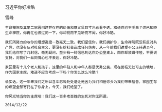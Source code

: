 习近平你好冷酷

雪峰


    生命禅院及其第二家园创建并存在的价值和意义鼠目寸光者看不透，难道你也不明白？你已知晓生命禅院，你再忙也该过问一下，你却视而不见听而不闻，你好冷酷。

    我们所努力的与你的理想高度一致毫无二致，我们坚信你，我们拥护你，生命禅院既没有反对共产党，也没有反对社会主义，更没有给社会造成任何伤害，从一年前我们遭受不公正待遇至今，我们给你写了几封信，毫无疑问，至少有一封信已到达你办公室桌上，而你却装聋作哑，不要说支持，对我们一丝同情心也不表达，你好冷酷。

    家园里有十几个老人和孩子，这里的年轻人和中年人都是优秀公民，现在面临无处可去的境地，作为国家主席，难道不应当考虑一下吗？你怎么这么冷酷？

    说实话，这一年来我们之所以含垢忍辱处处退让是因为我们相信你会为我们带来福音，家园生存的希望全部寄托在了你身上，今天，我们绝望了。

    你风光地当你的主席吧！我们这一百多老百姓的生死对你无所谓。

    2014/12/22



